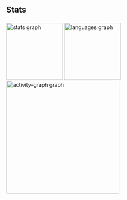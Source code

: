 <h2 align="left">Stats</h2>

###

<div align="left">
  <img src="https://github-readme-stats.vercel.app/api?username=amosantana&hide_title=false&hide_rank=false&show_icons=true&include_all_commits=true&count_private=true&disable_animations=false&theme=dracula&locale=en&hide_border=false&order=1" height="150" alt="stats graph"  />
  <img src="https://github-readme-stats.vercel.app/api/top-langs?username=amosantana&locale=en&hide_title=false&layout=compact&card_width=320&langs_count=5&theme=dracula&hide_border=false&order=2" height="150" alt="languages graph"  />
  <img src="https://github-readme-activity-graph.vercel.app/graph?username=amosantana&radius=16&theme=react&area=true&order=5" height="300" alt="activity-graph graph"  />
</div>

###
